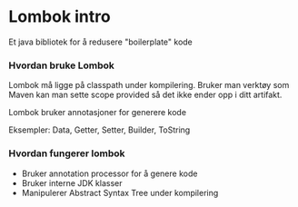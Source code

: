 # Lombok intro

Et java bibliotek for å redusere "boilerplate" kode


### Hvordan bruke Lombok

Lombok må ligge på classpath under kompilering. Bruker man verktøy
som Maven kan man sette scope provided så det ikke ender opp i ditt artifakt.

Lombok bruker annotasjoner for generere kode

Eksempler: Data, Getter, Setter, Builder, ToString



### Hvordan fungerer lombok

- Bruker annotation processor for å genere kode
- Bruker interne JDK klasser 
- Manipulerer Abstract Syntax Tree under kompilering
 


